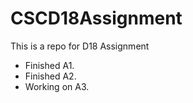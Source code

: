 # CSCD18Assignment
This is a repo for D18 Assignment
- Finished A1.
- Finished A2.
- Working on A3.

